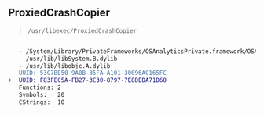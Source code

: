 ## ProxiedCrashCopier

> `/usr/libexec/ProxiedCrashCopier`

```diff

   - /System/Library/PrivateFrameworks/OSAnalyticsPrivate.framework/OSAnalyticsPrivate
   - /usr/lib/libSystem.B.dylib
   - /usr/lib/libobjc.A.dylib
-  UUID: 53C7BE50-9A0B-35FA-A101-30096AC165FC
+  UUID: F83FEC5A-FB27-3C30-8797-7E8DEDA71D60
   Functions: 2
   Symbols:   20
   CStrings:  10

```
